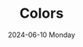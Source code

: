 ---
aliases: 
tags:
categories:
draft: false
slug: 
layout: colors
githubrepo: 
keywords: 
type: showcase/tokens
date:
- 2024-06-10 Monday
description:
- WonyoungJang.org
title: Colors
lastMod: 2024-06-17
---